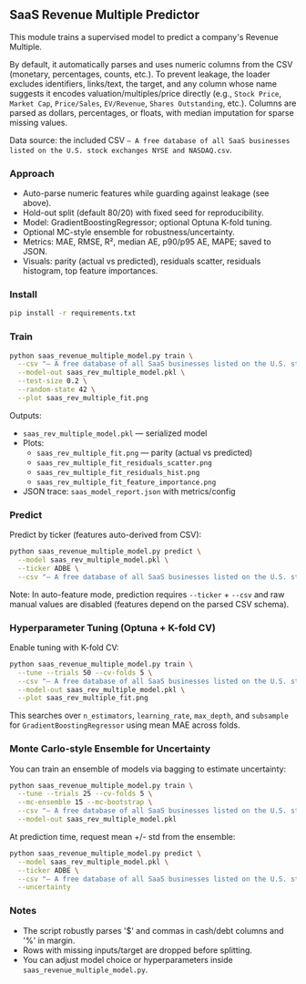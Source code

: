 ## SaaS Revenue Multiple Predictor

This module trains a supervised model to predict a company's Revenue Multiple.

By default, it automatically parses and uses numeric columns from the CSV (monetary, percentages, counts, etc.). To prevent leakage, the loader excludes identifiers, links/text, the target, and any column whose name suggests it encodes valuation/multiples/price directly (e.g., `Stock Price`, `Market Cap`, `Price/Sales`, `EV/Revenue`, `Shares Outstanding`, etc.). Columns are parsed as dollars, percentages, or floats, with median imputation for sparse missing values.

Data source: the included CSV `– A free database of all SaaS businesses listed on the U.S. stock exchanges NYSE and NASDAQ.csv`.

### Approach

- Auto-parse numeric features while guarding against leakage (see above).
- Hold-out split (default 80/20) with fixed seed for reproducibility.
- Model: GradientBoostingRegressor; optional Optuna K-fold tuning.
- Optional MC-style ensemble for robustness/uncertainty.
- Metrics: MAE, RMSE, R², median AE, p90/p95 AE, MAPE; saved to JSON.
- Visuals: parity (actual vs predicted), residuals scatter, residuals histogram, top feature importances.

### Install

```bash
pip install -r requirements.txt
```

### Train

```bash
python saas_revenue_multiple_model.py train \
  --csv "– A free database of all SaaS businesses listed on the U.S. stock exchanges NYSE and NASDAQ.csv" \
  --model-out saas_rev_multiple_model.pkl \
  --test-size 0.2 \
  --random-state 42 \
  --plot saas_rev_multiple_fit.png
```

Outputs:

- `saas_rev_multiple_model.pkl` — serialized model
- Plots:
  - `saas_rev_multiple_fit.png` — parity (actual vs predicted)
  - `saas_rev_multiple_fit_residuals_scatter.png`
  - `saas_rev_multiple_fit_residuals_hist.png`
  - `saas_rev_multiple_fit_feature_importance.png`
- JSON trace: `saas_model_report.json` with metrics/config

### Predict

Predict by ticker (features auto-derived from CSV):

```bash
python saas_revenue_multiple_model.py predict \
  --model saas_rev_multiple_model.pkl \
  --ticker ADBE \
  --csv "– A free database of all SaaS businesses listed on the U.S. stock exchanges NYSE and NASDAQ.csv"
```

Note: In auto-feature mode, prediction requires `--ticker` + `--csv` and raw manual values are disabled (features depend on the parsed CSV schema).

### Hyperparameter Tuning (Optuna + K-fold CV)

Enable tuning with K-fold CV:

```bash
python saas_revenue_multiple_model.py train \
  --tune --trials 50 --cv-folds 5 \
  --csv "– A free database of all SaaS businesses listed on the U.S. stock exchanges NYSE and NASDAQ.csv" \
  --model-out saas_rev_multiple_model.pkl \
  --plot saas_rev_multiple_fit.png
```

This searches over `n_estimators`, `learning_rate`, `max_depth`, and `subsample` for `GradientBoostingRegressor` using mean MAE across folds.

### Monte Carlo-style Ensemble for Uncertainty

You can train an ensemble of models via bagging to estimate uncertainty:

```bash
python saas_revenue_multiple_model.py train \
  --tune --trials 25 --cv-folds 5 \
  --mc-ensemble 15 --mc-bootstrap \
  --csv "– A free database of all SaaS businesses listed on the U.S. stock exchanges NYSE and NASDAQ.csv" \
  --model-out saas_rev_multiple_model.pkl
```

At prediction time, request mean +/- std from the ensemble:

```bash
python saas_revenue_multiple_model.py predict \
  --model saas_rev_multiple_model.pkl \
  --ticker ADBE \
  --csv "– A free database of all SaaS businesses listed on the U.S. stock exchanges NYSE and NASDAQ.csv" \
  --uncertainty
```

### Notes

- The script robustly parses '$' and commas in cash/debt columns and '%' in margin.
- Rows with missing inputs/target are dropped before splitting.
- You can adjust model choice or hyperparameters inside `saas_revenue_multiple_model.py`.


